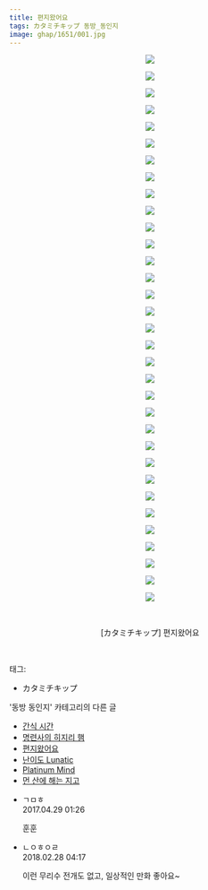 ```yaml
---
title: 편지왔어요
tags: カタミチキップ 동방_동인지
image: ghap/1651/001.jpg
---
```

<div class="article">
<p style="text-align: center; clear: none; float: none;"><img src="{{ site.nasurl }}/ghap/1651/001.jpg"/></p>
<p style="text-align: center; clear: none; float: none;"><img src="{{ site.nasurl }}/ghap/1651/002.jpg"/></p>
<p style="text-align: center; clear: none; float: none;"><img src="{{ site.nasurl }}/ghap/1651/003.jpg"/></p>
<p style="text-align: center; clear: none; float: none;"><img src="{{ site.nasurl }}/ghap/1651/004.jpg"/></p>
<p style="text-align: center; clear: none; float: none;"><img src="{{ site.nasurl }}/ghap/1651/005.jpg"/></p>
<p style="text-align: center; clear: none; float: none;"><img src="{{ site.nasurl }}/ghap/1651/006.jpg"/></p>
<p style="text-align: center; clear: none; float: none;"><img src="{{ site.nasurl }}/ghap/1651/007.jpg"/></p>
<p style="text-align: center; clear: none; float: none;"><img src="{{ site.nasurl }}/ghap/1651/008.jpg"/></p>
<p style="text-align: center; clear: none; float: none;"><img src="{{ site.nasurl }}/ghap/1651/009.jpg"/></p>
<p style="text-align: center; clear: none; float: none;"><img src="{{ site.nasurl }}/ghap/1651/010.jpg"/></p>
<p style="text-align: center; clear: none; float: none;"><img src="{{ site.nasurl }}/ghap/1651/011.jpg"/></p>
<p style="text-align: center; clear: none; float: none;"><img src="{{ site.nasurl }}/ghap/1651/012.jpg"/></p>
<p style="text-align: center; clear: none; float: none;"><img src="{{ site.nasurl }}/ghap/1651/013.jpg"/></p>
<p style="text-align: center; clear: none; float: none;"><img src="{{ site.nasurl }}/ghap/1651/014.jpg"/></p>
<p style="text-align: center; clear: none; float: none;"><img src="{{ site.nasurl }}/ghap/1651/015.jpg"/></p>
<p style="text-align: center; clear: none; float: none;"><img src="{{ site.nasurl }}/ghap/1651/016.jpg"/></p>
<p style="text-align: center; clear: none; float: none;"><img src="{{ site.nasurl }}/ghap/1651/017.jpg"/></p>
<p style="text-align: center; clear: none; float: none;"><img src="{{ site.nasurl }}/ghap/1651/018.jpg"/></p>
<p style="text-align: center; clear: none; float: none;"><img src="{{ site.nasurl }}/ghap/1651/019.jpg"/></p>
<p style="text-align: center; clear: none; float: none;"><img src="{{ site.nasurl }}/ghap/1651/020.jpg"/></p>
<p style="text-align: center; clear: none; float: none;"><img src="{{ site.nasurl }}/ghap/1651/021.jpg"/></p>
<p style="text-align: center; clear: none; float: none;"><img src="{{ site.nasurl }}/ghap/1651/022.jpg"/></p>
<p style="text-align: center; clear: none; float: none;"><img src="{{ site.nasurl }}/ghap/1651/023.jpg"/></p>
<p style="text-align: center; clear: none; float: none;"><img src="{{ site.nasurl }}/ghap/1651/024.jpg"/></p>
<p style="text-align: center; clear: none; float: none;"><img src="{{ site.nasurl }}/ghap/1651/025.jpg"/></p>
<p style="text-align: center; clear: none; float: none;"><img src="{{ site.nasurl }}/ghap/1651/026.jpg"/></p>
<p style="text-align: center; clear: none; float: none;"><img src="{{ site.nasurl }}/ghap/1651/027.jpg"/></p>
<p style="text-align: center; clear: none; float: none;"><img src="{{ site.nasurl }}/ghap/1651/028.jpg"/></p>
<p style="text-align: center; clear: none; float: none;"><img src="{{ site.nasurl }}/ghap/1651/029.jpg"/></p>
<p style="text-align: center; clear: none; float: none;"><img src="{{ site.nasurl }}/ghap/1651/030.jpg"/></p>
<p style="text-align: center; clear: none; float: none;"><img src="{{ site.nasurl }}/ghap/1651/031.jpg"/></p>
<p style="text-align: center; clear: none; float: none;"><img src="{{ site.nasurl }}/ghap/1651/032.jpg"/></p>
<p style="text-align: center; clear: none; float: none;"><img src="{{ site.nasurl }}/ghap/1651/033.jpg"/></p>
<p style="text-align: center; clear: none; float: none;"><br/></p>
<p style="text-align: center; clear: none; float: none;">[カタミチキップ] 편지왔어요</p>
<p><br/></p>
</div><div class="tagTrail">
<p>태그: </p>
<ul>
<li>カタミチキップ</li>
</ul>
</div><div class="another">
<p>'동방 동인지' 카테고리의 다른 글</p>
<ul>
<li><a href="/2016-08-17-ghap_1653">간식 시간</a></li>
<li><a href="/2016-08-17-ghap_1652">명련사의 히지리 햄</a></li>
<li><a href="/2016-08-17-ghap_1651">편지왔어요</a></li>
<li><a href="/2016-08-17-ghap_1650">난이도 Lunatic</a></li>
<li><a href="/2016-08-17-ghap_1648">Platinum Mind</a></li>
<li><a href="/2016-08-17-ghap_1647">먼 산에 해는 지고</a></li>
</ul>
</div><div class="cb_module cb_fluid">
<div class="cb_wrt cb_profile">
<div class="comment">
<ul>
<li class="cb_thumb_off" id="comment14976820">
<div class="cb_comment_area">
<div class="cb_info_area">
<div class="cb_section">
<span class="cb_nick_name">ㄱㅁㅎ</span>
</div>
<div class="cb_section">
<span class="cb_date">2017.04.29 01:26 </span>
</div>
</div>
<div class="cb_dsc_comment">
<p class="cb_dsc">
											훈훈
										</p>
</div>
</div></li>
<li class="cb_thumb_off" id="comment15208566">
<div class="cb_comment_area">
<div class="cb_info_area">
<div class="cb_section">
<span class="cb_nick_name">ㄴㅇㅎㅇㄹ</span>
</div>
<div class="cb_section">
<span class="cb_date">2018.02.28 04:17 </span>
</div>
</div>
<div class="cb_dsc_comment">
<p class="cb_dsc">
											이런 무리수 전개도 없고, 일상적인 만화 좋아요~
										</p>
</div>
</div></li>
</ul>
</div>
</div><!-- commentList close -->
</div>